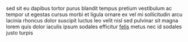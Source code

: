 sed sit eu dapibus tortor purus blandit tempus pretium vestibulum ac tempor ut
egestas cursus morbi et ligula ornare ex vel mi sollicitudin arcu lacinia
rhoncus dolor suscipit luctus leo velit nisl sed pulvinar sit magna lorem quis
dolor iaculis ipsum sodales efficitur
[felis](generated_webpages/ornaresuspendisse.md) metus nec id sodales justo
turpis